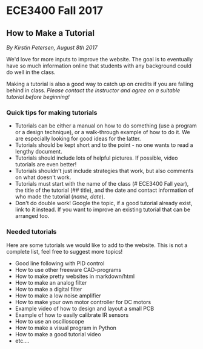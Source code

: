 # ECE3400 Fall 2017

## How to Make a Tutorial

*By Kirstin Petersen, August 8th 2017*

We'd love for more inputs to improve the website. The goal is to eventually have so much information online that students with any background could do well in the class.

Making a tutorial is also a good way to catch up on credits if you are falling behind in class. *Please contact the instructor and agree on a suitable tutorial before beginning!*

### Quick tips for making tutorials

* Tutorials can be either a manual on how to do something (use a program or a design technique), or a walk-through example of how to do it. We are especially looking for good ideas for the latter.
* Tutorials should be kept short and to the point - no one wants to read a lengthy document.
* Tutorials should include lots of helpful pictures. If possible, video tutorials are even better!
* Tutorials shouldn't just include strategies that work, but also comments on what doesn't work.
* Tutorials must start with the name of the class (# ECE3400 Fall year), the title of the tutorial (## title), and the date and contact information of who made the tutorial (*name, date*).
* Don't do double work! Google the topic, if a good tutorial already exist, link to it instead. If you want to improve an existing tutorial that can be arranged too.

### Needed tutorials

Here are some tutorials we would like to add to the website. This is not a complete list, feel free to suggest more topics!

* Good line following with PID control
* How to use other freeware CAD-programs
* How to make pretty websites in markdown/html
* How to make an analog filter
* How to make a digital filter
* How to make a low noise amplifier
* How to make your own motor controller for DC motors
* Example video of how to design and layout a small PCB
* Example of how to easily calibrate IR sensors
* How to use an oscilloscope
* How to make a visual program in Python
* How to make a good tutorial video
* etc....
